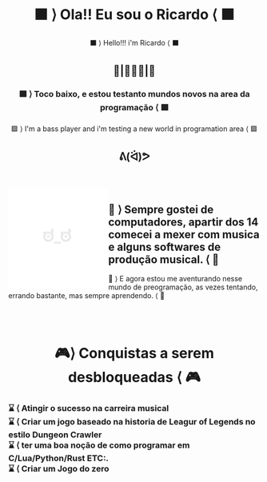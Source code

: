 
<h1 align="center"> <b> ⬛ ⟩ Ola!! Eu sou o Ricardo ⟨ ⬛</b> </h1>
<p align="center"> ⬛ ⟩ Hello!!! i'm Ricardo ⟨ ⬛</p>
<h2 align="center"> 🔮|🙋🏾‍♂️|🎸</h2>
<h3 align="center"> 🟪 ⟩ Toco baixo, e estou testanto mundos novos na area da programação ⟨ 🟪</h3>
<p align="center"> 🟪 ⟩ I'm a bass player and i'm testing a new world in programation area ⟨ 🟪</p>
<h2 align="center">ᕕ(ᐛ)ᕗ </h2>
<br><br>
<img align="left" width="200px" src="facepng.png">
<h2 align="left"> 🔳 ⟩ Sempre gostei de computadores, apartir dos 14 comecei a mexer com musica e alguns softwares de produção musical. ⟨ 🔳</h2>
<p align="left"> 🔳 ⟩ E agora estou me aventurando nesse mundo de preogramação, as vezes tentando, errando bastante, mas sempre aprendendo. ⟨ 🔳 </p>
<br><br>
<h1 align="center"> 🎮⟩ Conquistas a serem desbloqueadas ⟨ 🎮</h1>
<h3>
⌛ ⟨ Atingir o sucesso na carreira musical <br>
⌛ ⟨ Criar um jogo baseado na historia de Leagur of Legends no estilo Dungeon Crawler <br>
⌛ ⟨ ter uma boa noção de como programar em C/Lua/Python/Rust ETC:.<br>
⌛ ⟨ Criar um Jogo do zero<br>
</h3>
  
